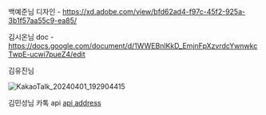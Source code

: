 
백예준님 디자인 - https://xd.adobe.com/view/bfd62ad4-f97c-45f2-925a-3b1f57aa55c9-ea85/

김시온님 doc - https://docs.google.com/document/d/1WWEBnlKkD_EmjnFpXzvrdcYwnwkcTwpE-ucwi7pueZ4/edit

김유진님 

![KakaoTalk_20240401_192904415](https://github.com/mimgggg4444/jp0329/assets/66135779/ce4c776f-788b-4ed1-a0a3-7b92abfe0c8a)


김민성님 카톡 api
[api address](https://github.com/alscks6521/flutter-login-kakao)
